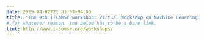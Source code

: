 ```yaml
---
date: 2025-04-02T21:33:53+04:00
title: "The 9th i-CoMSE workshop: Virtual Workshop on Machine Learning for Molecules, April 28 - May 2, 2025"
# for whatever reason, the below has to be a bare link.
link: http://www.i-comse.org/workshops/
---
```

